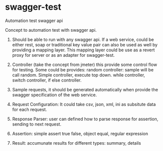 swagger-test
============

Automation test swagger api

Concept to automation test with swagger api.

1. Should be able to run with any swagger api. If a web service, could be either rest, soap or traditional key value pair can also be used as well by providing a mapping layer. This mapping layer could be use as a revert proxy for server or as an adapter for swagger-test.

2. Controller (take the concept from jmeter) this provide some control flow for testing. Some could be provides: random controller: sample will be call random. Simple controller, execute top down. while controller, switch controller, if else controller.

3. Sample requests, it should be generated automatically when provide the swagger specification of the web service.

4. Request Configuration: It could take csv, json, xml, ini as subsitute data for each request.

5. Response Parser: user can defined how to parse response for assertion, sending to next request.

6. Assertion: simple assert true false, object equal, regular expression

7. Result: accumunate results for different types: summary, details
